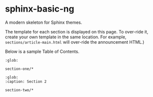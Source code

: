 # sphinx-basic-ng

A modern skeleton for Sphinx themes.

The template for each section is displayed on this page.
To over-ride it, create your own template in the same location.
For example, `sections/article-main.html` will over-ride the announcement HTML.)

Below is a sample Table of Contents.

```{toctree}
:glob:

section-one/*
```

```{toctree}
:glob:
:caption: Section 2

section-two/*
```
